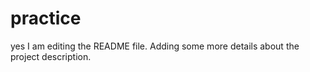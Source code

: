# practice
yes
I am editing the README file. Adding some more details about the project description.
